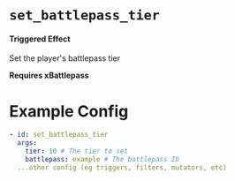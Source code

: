 # `set_battlepass_tier`
#### Triggered Effect

Set the player's battlepass tier

**Requires xBattlepass**
# Example Config
```yaml
- id: set_battlepass_tier
  args:
    tier: 10 # The tier to set
    battlepass: example # The battlepass ID
  ...other config (eg triggers, filters, mutators, etc)
```
